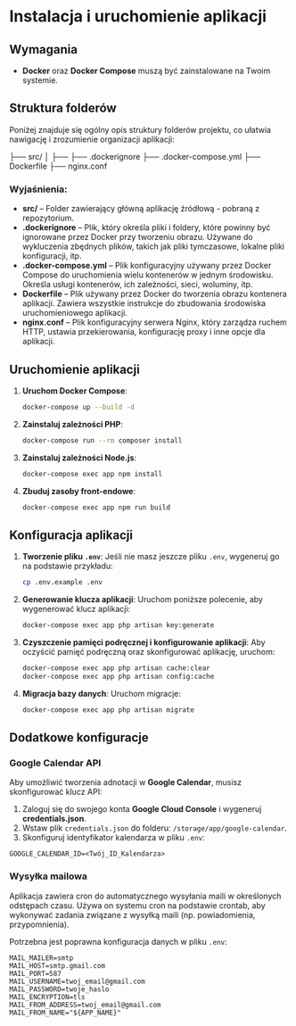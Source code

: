 # Instalacja i uruchomienie aplikacji

## Wymagania
- **Docker** oraz **Docker Compose** muszą być zainstalowane na Twoim systemie.

## Struktura folderów

Poniżej znajduje się ogólny opis struktury folderów projektu, co ułatwia nawigację i zrozumienie organizacji aplikacji:

├── src/
│ ├── 
├── .dockerignore
├── .docker-compose.yml
├── Dockerfile
├── nginx.conf

### Wyjaśnienia:

- **src/** – Folder zawierający główną aplikację źródłową - pobraną z repozytorium.
- **.dockerignore** – Plik, który określa pliki i foldery, które powinny być ignorowane przez Docker przy tworzeniu obrazu. Używane do wykluczenia zbędnych plików, takich jak pliki tymczasowe, lokalne pliki konfiguracji, itp.
- **.docker-compose.yml** – Plik konfiguracyjny używany przez Docker Compose do uruchomienia wielu kontenerów w jednym środowisku. Określa usługi kontenerów, ich zależności, sieci, woluminy, itp.
- **Dockerfile** – Plik używany przez Docker do tworzenia obrazu kontenera aplikacji. Zawiera wszystkie instrukcje do zbudowania środowiska uruchomieniowego aplikacji.
- **nginx.conf** – Plik konfiguracyjny serwera Nginx, który zarządza ruchem HTTP, ustawia przekierowania, konfigurację proxy i inne opcje dla aplikacji.

## Uruchomienie aplikacji

1. **Uruchom Docker Compose**:
    ```bash
    docker-compose up --build -d
    ```

2. **Zainstaluj zależności PHP**:
    ```bash
    docker-compose run --rm composer install
    ```

3. **Zainstaluj zależności Node.js**:
    ```bash
    docker-compose exec app npm install
    ```

4. **Zbuduj zasoby front-endowe**:
    ```bash
    docker-compose exec app npm run build
    ```

## Konfiguracja aplikacji

1. **Tworzenie pliku `.env`**:
    Jeśli nie masz jeszcze pliku `.env`, wygeneruj go na podstawie przykładu:
    ```bash
    cp .env.example .env
    ```

2. **Generowanie klucza aplikacji**:
    Uruchom poniższe polecenie, aby wygenerować klucz aplikacji:
    ```bash
    docker-compose exec app php artisan key:generate
    ```

3. **Czyszczenie pamięci podręcznej i konfigurowanie aplikacji**:
    Aby oczyścić pamięć podręczną oraz skonfigurować aplikację, uruchom:
    ```bash
    docker-compose exec app php artisan cache:clear
    docker-compose exec app php artisan config:cache
    ```

4. **Migracja bazy danych**:
    Uruchom migracje:
    ```bash
    docker-compose exec app php artisan migrate
    ```

## Dodatkowe konfiguracje

### Google Calendar API

Aby umożliwić tworzenia adnotacji w **Google Calendar**, musisz skonfigurować klucz API:

1. Zaloguj się do swojego konta **Google Cloud Console** i wygeneruj **credentials.json**.
2. Wstaw plik `credentials.json` do folderu: `/storage/app/google-calendar`.
3. Skonfiguruj identyfikator kalendarza w pliku `.env`:
```dotenv
GOOGLE_CALENDAR_ID=<Twój_ID_Kalendarza>
```

### Wysyłka mailowa

Aplikacja zawiera cron do automatycznego wysyłania maili w określonych odstępach czasu. Używa on systemu cron na podstawie crontab, aby wykonywać zadania związane z wysyłką maili (np. powiadomienia, przypomnienia).

Potrzebna jest poprawna konfiguracja danych w pliku `.env`:

```dotenv
MAIL_MAILER=smtp
MAIL_HOST=smtp.gmail.com
MAIL_PORT=587
MAIL_USERNAME=twoj_email@gmail.com
MAIL_PASSWORD=twoje_haslo
MAIL_ENCRYPTION=tls
MAIL_FROM_ADDRESS=twoj_email@gmail.com
MAIL_FROM_NAME="${APP_NAME}"
```